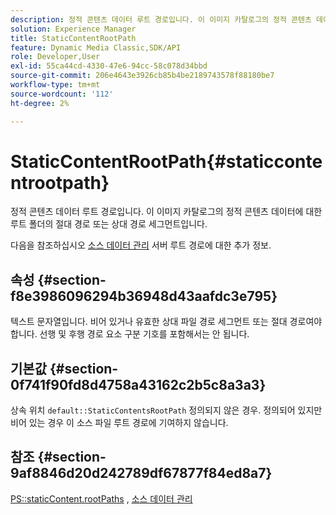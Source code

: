 ```yaml
---
description: 정적 콘텐츠 데이터 루트 경로입니다. 이 이미지 카탈로그의 정적 콘텐츠 데이터에 대한 루트 폴더의 절대 경로 또는 상대 경로 세그먼트입니다.
solution: Experience Manager
title: StaticContentRootPath
feature: Dynamic Media Classic,SDK/API
role: Developer,User
exl-id: 55ca44cd-4330-47e6-94cc-58c078d34bbd
source-git-commit: 206e4643e3926cb85b4be2189743578f88180be7
workflow-type: tm+mt
source-wordcount: '112'
ht-degree: 2%

---
```


# StaticContentRootPath{#staticcontentrootpath}

정적 콘텐츠 데이터 루트 경로입니다. 이 이미지 카탈로그의 정적 콘텐츠 데이터에 대한 루트 폴더의 절대 경로 또는 상대 경로 세그먼트입니다.

다음을 참조하십시오 [소스 데이터 관리](../../../../../is-api/image-serving-api-ref/c-configuration-and-administration/c-configuration-and-administration.md#concept-1ec4d9f0e58a430cae045761f1ff9173) 서버 루트 경로에 대한 추가 정보.

## 속성 {#section-f8e3986096294b36948d43aafdc3e795}

텍스트 문자열입니다. 비어 있거나 유효한 상대 파일 경로 세그먼트 또는 절대 경로여야 합니다. 선행 및 후행 경로 요소 구분 기호를 포함해서는 안 됩니다.

## 기본값 {#section-0f741f90fd8d4758a43162c2b5c8a3a3}

상속 위치 `default::StaticContentsRootPath` 정의되지 않은 경우. 정의되어 있지만 비어 있는 경우 이 소스 파일 루트 경로에 기여하지 않습니다.

## 참조 {#section-9af8846d20d242789df67877f84ed8a7}

[PS::staticContent.rootPaths](../../../../../is-api/image-catalog/image-serving-api-ref/c-image-catalog-reference/c-attributes-reference/r-staticcontentrootpath.md#reference-a2b5368d078349828d282357681bb2a5) ,  [소스 데이터 관리](../../../../../is-api/image-serving-api-ref/c-configuration-and-administration/c-configuration-and-administration.md#concept-1ec4d9f0e58a430cae045761f1ff9173)
